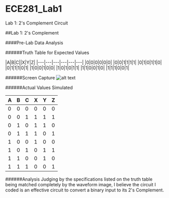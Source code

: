 ECE281_Lab1
===========

Lab 1: 2's Complement Circuit

##Lab 1: 2's Complement

####Pre-Lab Data Analysis

######Truth Table for Expected Values

|A|B|C||X|Y|Z|
|---|---|---|---|---|---|
|0|0|0|0|0|0|
|0|0|1|1|1|1|
|0|1|0|1|1|0|
|0|1|1|1|0|1|
|1|0|0|1|0|0|
|1|0|1|0|1|1|
|1|1|0|0|1|0|
|1|1|1|0|0|1|

######Screen Capture
![alt text](https://raw2.github.com/jcel/ECE281_Lab1/master/SimScreenshot.PNG "ISE Screen Capture")

######Actual Values Simulated

|A|B|C|X|Y|Z|
|---|---|---|---|---|---|
|0|0|0|0|0|0|
|0|0|1|1|1|1|
|0|1|0|1|1|0|
|0|1|1|1|0|1|
|1|0|0|1|0|0|
|1|0|1|0|1|1|
|1|1|0|0|1|0|
|1|1|1|0|0|1|

######Analysis
Judging by the specifications listed on the truth table being matched completely by the waveform image, I believe the circuit I coded is an effective circuit to convert a binary input to its 2's Complement.

